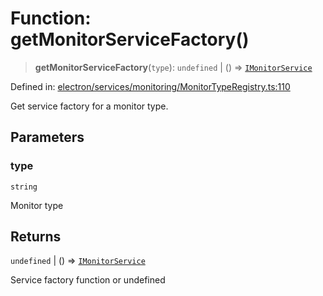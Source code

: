 # Function: getMonitorServiceFactory()

> **getMonitorServiceFactory**(`type`): `undefined` \| () => [`IMonitorService`](../../types/interfaces/IMonitorService.md)

Defined in: [electron/services/monitoring/MonitorTypeRegistry.ts:110](https://github.com/Nick2bad4u/Uptime-Watcher/blob/2a45eeb1723f8f7089001af2c92aa07d82dfe7e4/electron/services/monitoring/MonitorTypeRegistry.ts#L110)

Get service factory for a monitor type.

## Parameters

### type

`string`

Monitor type

## Returns

`undefined` \| () => [`IMonitorService`](../../types/interfaces/IMonitorService.md)

Service factory function or undefined
